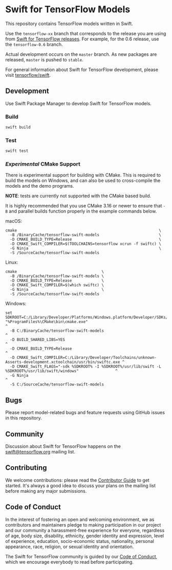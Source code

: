 # Swift for TensorFlow Models

This repository contains TensorFlow models written in Swift.

Use the ```tensorflow-xx``` branch that corresponds to the release you are using from [Swift for TensorFlow releases](https://github.com/tensorflow/swift/blob/master/Installation.md#releases).  For example, for the 0.6 release, use the ```tensorflow-0.6``` branch.

Actual development occurs on the `master` branch.
As new packages are released, `master` is pushed to `stable`.

For general information about Swift for TensorFlow development, please visit
[tensorflow/swift](https://github.com/tensorflow/swift).

## Development

Use Swift Package Manager to develop Swift for TensorFlow models.

### Build

```bash
swift build
```

### Test

```bash
swift test
```

### *Experimental* CMake Support

There is experimental support for building with CMake.  This is required to build the models on Windows, and can also be used to cross-compile the models and the demo programs.

**NOTE**: tests are currently not supported with the CMake based build.

It is highly recommended that you use CMake 3.16 or newer to ensure that `-B` and parallel builds function properly in the example commands below.

macOS:

```
cmake                                                              \
  -B /BinaryCache/tensorflow-swift-models                          \
  -D CMAKE_BUILD_TYPE=Release                                      \
  -D CMAKE_Swift_COMPILER=$(TOOLCHAINS=tensorflow xcrun -f swiftc) \
  -G Ninja                                                         \
  -S /SourceCache/tensorflow-swift-models
```

Linux:

```
cmake                                     \
  -B /BinaryCache/tensorflow-swift-models \
  -D CMAKE_BUILD_TYPE=Release             \
  -D CMAKE_Swift_COMPILER=$(which swiftc) \
  -G Ninja                                \
  -S /SourceCache/tensorflow-swift-models
```

Windows:

```
set SDKROOT=C:/Library/Developer/Platforms/Windows.platform/Developer/SDKs/Windows.sdk
"%ProgramFiles%\CMake\bin\cmake.exe"                                                                                 ^
  -B C:/BinaryCache/tensorflow-swift-models                                                                          ^
  -D BUILD_SHARED_LIBS=YES                                                                                           ^
  -D CMAKE_BUILD_TYPE=Release                                                                                        ^
  -D CMAKE_Swift_COMPILER=C:/Library/Developer/Toolchains/unknown-Asserts-development.xctoolchain/usr/bin/swiftc.exe ^
  -D CMAKE_Swift_FLAGS="-sdk %SDKROOT% -I %SDKROOT%/usr/lib/swift -L %SDKROOT%/usr/lib/swift/windows"                ^
  -G Ninja                                                                                                           ^
  -S C:/SourceCache/tensorflow-swift-models
```

## Bugs

Please report model-related bugs and feature requests using GitHub issues in
this repository.

## Community

Discussion about Swift for TensorFlow happens on the
[swift@tensorflow.org](https://groups.google.com/a/tensorflow.org/d/forum/swift)
mailing list.

## Contributing

We welcome contributions: please read the [Contributor Guide](CONTRIBUTING.md)
to get started. It's always a good idea to discuss your plans on the mailing
list before making any major submissions.

## Code of Conduct

In the interest of fostering an open and welcoming environment, we as
contributors and maintainers pledge to making participation in our project and
our community a harassment-free experience for everyone, regardless of age, body
size, disability, ethnicity, gender identity and expression, level of
experience, education, socio-economic status, nationality, personal appearance,
race, religion, or sexual identity and orientation.

The Swift for TensorFlow community is guided by our [Code of
Conduct](CODE_OF_CONDUCT.md), which we encourage everybody to read before
participating.
